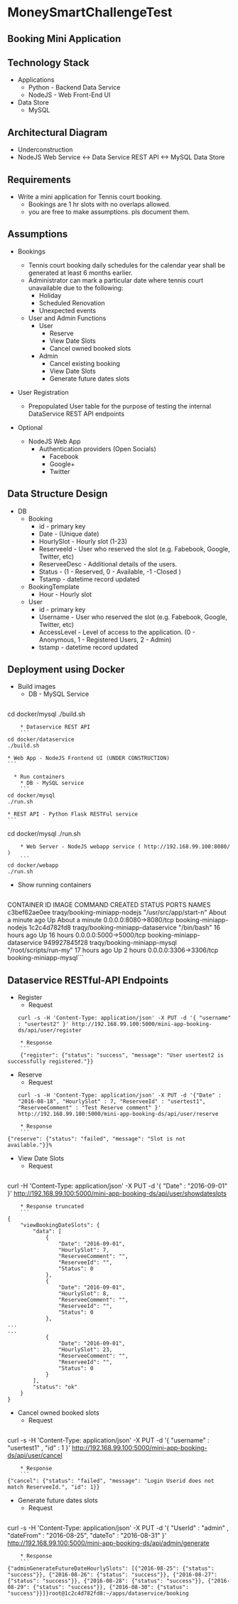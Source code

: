 # MoneySmartChallengeTest

## Booking Mini Application

## Technology Stack
  * Applications
    * Python - Backend Data Service
    * NodeJS - Web Front-End UI
  * Data Store
    * MySQL

## Architectural Diagram
  * Underconstruction
  * NodeJS Web Service <-> Data Service REST API <-> MySQL Data Store

## Requirements
  * Write a mini application for Tennis court booking. 
    * Bookings are 1 hr slots with no overlaps allowed.
    * you are free to make assumptions. pls document them.

## Assumptions
  * Bookings
    * Tennis court booking daily schedules for the calendar year shall be generated at least 6 months earlier.
    * Administrator can mark a particular date where tennis court unavailable due to the following:
      * Holiday
      * Scheduled Renovation
      * Unexpected events
    * User and Admin Functions
      * User
        * Reserve
        * View Date Slots
        * Cancel owned booked slots
      * Admin
        * Cancel existing booking
        * View Date Slots
        * Generate future dates slots

  * User Registration
    * Prepopulated User table for the purpose of testing the internal DataService REST API endpoints

  * Optional
    * NodeJS Web App
      * Authentication providers (Open Socials)
        * Facebook
        * Google+
        * Twitter


## Data Structure Design
  * DB
    * Booking
      * id - primary key
      * Date - (Unique date)
      * HourlySlot - Hourly slot (1-23)
      * ReserveeId - User who reserved the slot (e.g. Fabebook, Google, Twitter, etc)
      * ReserveeDesc - Additional details of the users.
      * Status - (1 - Reserved, 0 - Available, -1 -Closed )
      * Tstamp - datetime record updated
    * BookingTemplate
      * Hour - Hourly slot
    * User
      * id - primary key
      * Username - User who reserved the slot (e.g. Fabebook, Google, Twitter, etc)
      * AccessLevel - Level of access to the application. (0 - Anonymous, 1 - Registered Users, 2 - Admin)
      * tstamp - datetime record updated


## Deployment using Docker
  * Build images
    * DB - MySQL Service
    ```
cd docker/mysql
./build.sh
```
    * Dataservice REST API
    ```
cd docker/dataservice
./build.sh
```
    * Web App - NodeJS Frontend UI (UNDER CONSTRUCTION)
    ```    
```
  * Run containers
    * DB - MySQL service
    ```
cd docker/mysql
./run.sh
```
    * REST API - Python Flask RESTFul service
    ```
cd docker/mysql
./run.sh
```
    * Web Server - NodeJS webapp service ( http://192.168.99.100:8080/ )
    ```
cd docker/webapp
./run.sh
```

  * Show running containers
    ```
CONTAINER ID        IMAGE                               COMMAND                  CREATED              STATUS              PORTS                    NAMES
c3bef62ae0ee        traqy/booking-miniapp-nodejs        "/usr/src/app/start-n"   About a minute ago   Up About a minute   0.0.0.0:8080->8080/tcp   booking-miniapp-nodejs
1c2c4d782fd8        traqy/booking-miniapp-dataservice   "/bin/bash"              16 hours ago         Up 16 hours         0.0.0.0:5000->5000/tcp   booking-miniapp-dataservice
949927845f28        traqy/booking-miniapp-mysql         "/root/scripts/run-my"   17 hours ago         Up 2 hours          0.0.0.0:3306->3306/tcp   booking-miniapp-mysql```


## Dataservice RESTful-API Endpoints
  * Register
    * Request
    ```
    curl -s -H 'Content-Type: application/json' -X PUT -d '{ "username" : "usertest2" }' http://192.168.99.100:5000/mini-app-booking-ds/api/user/register
```
    * Response
    ```
    {"register": {"status": "success", "message": "User usertest2 is successfully registered."}}
```
  * Reserve
    * Request
    ```
    curl -s -H 'Content-Type: application/json' -X PUT -d '{"Date" : "2016-08-18", "HourlySlot" : 7, "ReserveeId" : "usertest1", "ReserveeComment" : "Test Reserve comment" }' http://192.168.99.100:5000/mini-app-booking-ds/api/user/reserve
```
    * Response
    ```
{"reserve": {"status": "failed", "message": "Slot is not available."}}%    
```    
  * View Date Slots
    * Request
    ```
 curl -H 'Content-Type: application/json' -X PUT -d '{ "Date" : "2016-09-01" }' http://192.168.99.100:5000/mini-app-booking-ds/api/user/showdateslots
```    
    * Response truncated
    ```
{
    "viewBookingDateSlots": {
        "data": [
            {
                "Date": "2016-09-01",
                "HourlySlot": 7,
                "ReserveeComment": "",
                "ReserveeId": "",
                "Status": 0
            },
            {
                "Date": "2016-09-01",
                "HourlySlot": 8,
                "ReserveeComment": "",
                "ReserveeId": "",
                "Status": 0
            },
...
...
            {
                "Date": "2016-09-01",
                "HourlySlot": 23,
                "ReserveeComment": "",
                "ReserveeId": "",
                "Status": 0
            }
        ],
        "status": "ok"
    }
}    
```
  * Cancel owned booked slots
    * Request
    ```
curl -s -H 'Content-Type: application/json' -X PUT -d '{ "username" : "usertest1" , "id" : 1 }' http://192.168.99.100:5000/mini-app-booking-ds/api/user/cancel    
```    
    * Response
    ```
{"cancel": {"status": "failed", "message": "Login Userid does not match ReserveeId.", "id": 1}}    
```
  * Generate future dates slots
    * Request
    ```
curl -s -H 'Content-Type: application/json' -X PUT -d '{ "UserId" : "admin" , "dateFrom" : "2016-08-25", "dateTo" : "2016-08-31" }' http://192.168.99.100:5000/mini-app-booking-ds/api/admin/generate
```
    * Response
    ```
{"adminGenerateFutureDateHourlySlots": [{"2016-08-25": {"status": "success"}}, {"2016-08-26": {"status": "success"}}, {"2016-08-27": {"status": "success"}}, {"2016-08-28": {"status": "success"}}, {"2016-08-29": {"status": "success"}}, {"2016-08-30": {"status": "success"}}]}root@1c2c4d782fd8:~/apps/dataservice/booking
```
